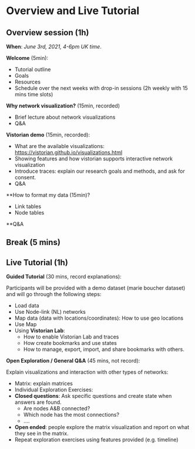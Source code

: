 # Overview and Live Tutorial 

## Overview session (1h)
**When**: _June 3rd, 2021, 4-6pm UK time_.

**Welcome** (5min):

* Tutorial outline
* Goals 
* Resources 
* Schedule over the next weeks with drop-in sessions (2h weekly with 15 mins time slots)

**Why network visualization?** (15min, recorded)

* Brief lecture about network visualizations
* Q&A

**Vistorian demo** (15min, recorded): 

* What are the available visualizations: https://vistorian.github.io/visualizations.html
* Showing features and how vistorian supports interactive network visualization 
* Introduce traces: explain our research goals and methods, and ask for consent.
* Q&A

**How to format my data (15min)?

* Link tables
* Node tables

**Q&A

## Break (5 mins)

## Live Tutorial (1h)

**Guided Tutorial** (30 mins, record explanations):

Participants will be provided with a demo dataset (marie boucher dataset) and will go through the following steps:
* Load data 
* Use Node-link (NL) networks  
* Map data  (data with locations/coordinates): How to use geo locations
* Use Map 
* Using **Vistorian Lab**: 
  * How to enable Vistorian Lab and traces 
  * How create bookmarks and use states 
  * How to  manage, export, import, and share bookmarks with others.


**Open Exploration / General Q&A** (45 mins, not record):

Explain visualizations and interaction with other types of networks:
* Matrix: explain matrices
* Individual Exploration Exercises: 
* **Closed questions**: Ask specific questions and create state when answers are found.
  * Are nodes A&B connected? 
  * Which node has the most connections?
  * ....
* **Open ended**: people explore the matrix visualization and report on what they see in the matrix.
* Repeat exploration exercises using features provided (e.g. timeline) 


